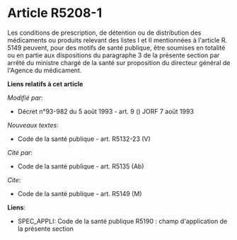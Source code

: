 # Article R5208-1

Les conditions de prescription, de détention ou de distribution des médicaments ou produits relevant des listes I et II
mentionnées à l'article R. 5149 peuvent, pour des motifs de santé publique, être soumises en totalité ou en partie aux
dispositions du paragraphe 3 de la présente section par arrêté du ministre chargé de la santé sur proposition du directeur
général de l'Agence du médicament.

**Liens relatifs à cet article**

_Modifié par_:

  - Décret n°93-982 du 5 août 1993 - art. 9 () JORF 7 août 1993

_Nouveaux textes_:

  - Code de la santé publique - art. R5132-23 (V)

_Cité par_:

  - Code de la santé publique - art. R5135 (Ab)

_Cite_:

  - Code de la santé publique - art. R5149 (M)

**Liens**:

  - SPEC_APPLI: Code de la santé publique R5190 : champ d'application de la présente section
